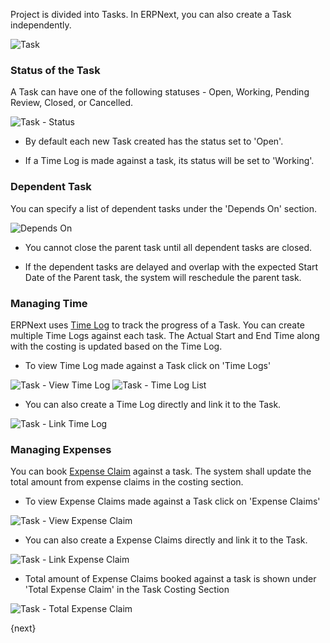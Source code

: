 <!-- add-breadcrumbs -->
Project is divided into Tasks. 
In ERPNext, you can also create a Task independently.

<img class="screenshot" alt="Task" src="{{docs_base_url}}/assets/img/project/task.png">

### Status of the Task

A Task can have one of the following statuses - Open, Working, Pending Review, Closed, or Cancelled.

<img class="screenshot" alt="Task - Status" src="{{docs_base_url}}/assets/img/project/task_status.png">

* By default each new Task created has the status set to 'Open'.

* If a Time Log is made against a task, its status will be set to 'Working'.

### Dependent Task

You can specify a list of dependent tasks under the 'Depends On' section.

<img class="screenshot" alt="Depends On" src="{{docs_base_url}}/assets/img/project/task_depends_on.png">

* You cannot close the parent task until all dependent tasks are closed.

* If the dependent tasks are delayed and overlap with the expected Start Date of the Parent task, the system will reschedule the parent task.

### Managing Time

ERPNext uses [Time Log]({{docs_base_url}}/user/manual/en/projects/time-log.html) to track the progress of a Task.
You can create multiple Time Logs against each task.
The Actual Start and End Time along with the costing is updated based on the Time Log.

* To view Time Log made against a Task click on 'Time Logs'

<img class="screenshot" alt="Task - View Time Log" src="{{docs_base_url}}/assets/img/project/task_view_time_log.png">

<img class="screenshot" alt="Task - Time Log List" src="{{docs_base_url}}/assets/img/project/task_time_log_list.png">

* You can also create a Time Log directly and link it to the Task.

<img class="screenshot" alt="Task - Link Time Log" src="{{docs_base_url}}/assets/img/project/task_time_log_link.png">

### Managing Expenses

You can book [Expense Claim]({{docs_base_url}}/user/manual/en/human-resources/expense-claim.html) against a task.
The system shall update the total amount from expense claims in the costing section.

* To view Expense Claims made against a Task click on 'Expense Claims'

<img class="screenshot" alt="Task - View Expense Claim" src="{{docs_base_url}}/assets/img/project/task_view_expense_claim.png">

* You can also create a Expense Claims directly and link it to the Task.

<img class="screenshot" alt="Task - Link Expense Claim" src="{{docs_base_url}}/assets/img/project/task_expense_claim_link.png">

* Total amount of Expense Claims booked against a task is shown under 'Total Expense Claim' in the Task Costing Section

<img class="screenshot" alt="Task - Total Expense Claim" src="{{docs_base_url}}/assets/img/project/task_total_expense_claim.png">

{next}
